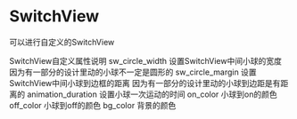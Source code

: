 # SwitchView
可以进行自定义的SwitchView

SwitchView自定义属性说明
sw_circle_width 设置SwitchView中间小球的宽度 因为有一部分的设计里动的小球不一定是圆形的
sw_circle_margin 设置SwitchView中间小球到边框的距离 因为有一部分的设计里动的小球到边距是有距离的
animation_duration 设置小球一次运动的时间 
on_color 小球到on的颜色
off_color 小球到off的颜色
bg_color 背景的颜色

